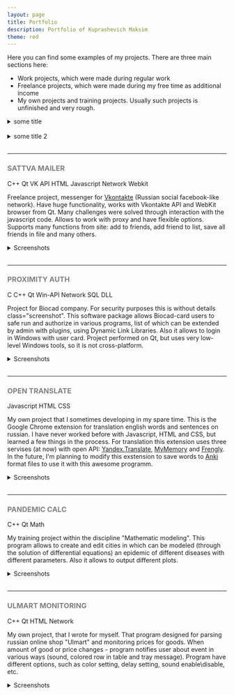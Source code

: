 ```yaml
---
layout: page
title: Portfolio
description: Portfolio of Kuprashevich Maksim
theme: red
---
```


Here you can find some examples of my projects.
There are three main sections here:
<ul>
<li>Work projects, which were made during regular work</li>
<li>Freelance projects, which were made during my free time as additional income</li>
<li>My own projects and training projects. Usually such projects is unfinished and very rough.</li>
</ul>

<details class="category">
<summary>some title</summary>
some text
</details>
<br>
<details class="screenshot">
<summary>some title 2</summary>
some text 2
</details>

<br>
<hr>
<!-- SattvaMailer -->
<h3 style="text-transform:uppercase;color:gray">Sattva Mailer</h3>
<span class="label btn-red">C++</span>
<span class="label btn-red">Qt</span>
<span class="label btn-red">VK API</span>
<span class="label btn-red">HTML</span>
<span class="label btn-red">Javascript</span>
<span class="label btn-red">Network</span>
<span class="label btn-red">Webkit</span>

Freelance project, messenger for <a href="https:\\vk.com">Vkontakte</a> (Russian social facebook-like network). Have huge functionality,
works with Vkontakte API and WebKit browser from Qt. Many challenges were solved through interaction with the javascript code. Allows to work with
proxy and have flexible options. Supports many functions from site: add to friends, add friend to list, save all friends in file and many others.

<details class="screenshot">
<summary>Screenshots</summary>
<img src="/images/stm (1).png" class="img-boarded">
<img src="/images/stm (2).png" class="img-boarded">
<img src="/images/stm (3).png" class="img-boarded">
<img src="/images/stm (4).png" class="img-boarded">
</details>

<br>
<hr>
<!-- ProximityAuth -->
<h3 style="text-transform:uppercase;color:gray">Proximity Auth</h3>
<span class="label btn-red">C</span>
<span class="label btn-red">C++</span>
<span class="label btn-red">Qt</span>
<span class="label btn-red">Win-API</span>
<span class="label btn-red">Network</span>
<span class="label btn-red">SQL</span>
<span class="label btn-red">DLL</span>

Project for Biocad company. For security purposes this is without details class="screenshot".
This software package allows Biocad-card users to safe run and authorize in various programs, list of which can be extended by admin with
plugins, using Dynamic Link Libraries. Also it allows to login in Windows with user card.
Project performed on Qt, but uses very low-level Windows tools, so it is not cross-platform.

<details class="screenshot">
<summary>Screenshots</summary>
<img src="/images/proxauth (1).png" class="img-boarded">
<img src="/images/proxauth (2).png" class="img-boarded">
<img src="/images/proxauth (3).png" class="img-boarded">
<img src="/images/proxauth (4).png" class="img-boarded">
</details>

<br>
<hr>
<!-- Open Translate -->
<h3 style="text-transform:uppercase;color:gray">Open Translate</h3>
<span class="label btn-red">Javascript</span>
<span class="label btn-red">HTML</span>
<span class="label btn-red">CSS</span>

My own project that I sometimes developing in my spare time. This is the Google Chrome extension for translation english words and sentences on russian.
I have never worked before with Javascript, HTML and CSS, but learned a few things in the process.
For translation this extension uses three servises (at now) with open API: <a href="https://translate.yandex.ru/">Yandex.Translate</a>, <a href="https://mymemory.translated.net/">MyMemory</a> and <a href="http://www.frengly.com/">Frengly</a>.
In the future, I'm planning to modify this exstension to save words to <a href="http://ankisrs.net/">Anki</a> format files to use it with this awesome programm.
<details class="screenshot">
<summary>Screenshots</summary>
<img src="/images/open-tr (4).png" class="img-boarded">
<img src="/images/open-tr (2).png" class="img-boarded">
<img src="/images/open-tr (3).png" class="img-boarded">
<img src="/images/open-tr (1).png" class="img-boarded">
</details>

<br>
<hr>
<!-- Pandemic Calc -->
<h3 style="text-transform:uppercase;color:gray">Pandemic Calc</h3>
<span class="label btn-red">C++</span>
<span class="label btn-red">Qt</span>
<span class="label btn-red">Math</span>

My training project within the discipline "Mathematic modeling".
This program allows to create and edit cities in which can be modeled (through the solution of differential equations) an epidemic of different diseases with different parameters.
Also it allows to output different plots.
<details class="screenshot">
<summary>Screenshots</summary>
<img src="/images/pand (1).png" class="img-boarded">
<img src="/images/pand (2).png" class="img-boarded">
<img src="/images/pand (3).png" class="img-boarded">
<img src="/images/pand (4).png" class="img-boarded">
<img src="/images/pand (5).png" class="img-boarded">
<img src="/images/pand (6).png" class="img-boarded">
<img src="/images/pand (7).png" class="img-boarded">
</details>

<br>
<hr>
<!-- Ulmart Monitoring -->
<h3 style="text-transform:uppercase;color:gray">Ulmart Monitoring</h3>
<span class="label btn-red">C++</span>
<span class="label btn-red">Qt</span>
<span class="label btn-red">HTML</span>
<span class="label btn-red">Network</span>

My own project, that I wrote for myself. That program designed for parsing russian online shop "Ulmart" and monitoring prices for goods.
When amount of good or price changes - program notifies user about event in various ways (sound, colored row in table and tray message).
Program have different options, such as color setting, delay setting, sound enable\disable, etc.

<details class="screenshot">
<summary>Screenshots</summary>
<img src="/images/ulmart (1).png" class="img-boarded">
<img src="/images/ulmart (2).png" class="img-boarded">
<img src="/images/ulmart (3).png" class="img-boarded">
<img src="/images/ulmart (4).png" class="img-boarded">
</details>
